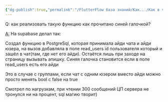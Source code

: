 ```yaml
---
{"dg-publish":true,"permalink":"/FlutterFlow база знаний/Как.../Как в чате отмечать галочкой что прочитано/","created":"2025-01-10T10:32:01.006-03:00","updated":"2025-01-10T10:33:08.297-03:00"}
---
```


Q: как реализовать такую функцию как прочитано синей галочкой?

[A:](https://jrustick) На supabase делал так:

Создал функцию в PostgreSql, которая принимала айди чата и айди юзера, на вызов добавляла в поле read_users id пользователя который и зашёл в чат(там, где нет его айди). Остаётся лишь при заходе на страницу вызывать апишку. Синяя галочка становится если в поле read_users есть его айди

Это в случае с группами, если чат с одним юзером вместо айди можно просто менять bool с false на true

Смотрел по нагрузкам, при чтении 300 сообщений ЦП сервера не тронулся ни на процент, sql магию творит)